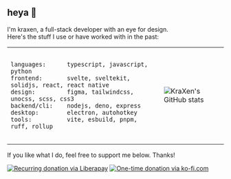 ## heya 👋
<!--<table>
  <tr>
    <td>

**I build**
- 🎨 Custom themes and UserStyles in **SCSS** & **CSS**
- 👨‍💻 Websites & Electron apps in **TypeScript** and **JavaScript**
- 🛠 Utility scripts & CLI in **Python** and **AutoHotkey**
  
**Frameworks & tools I enjoy**  
[![svelte](https://img.shields.io/badge/Svelte-FF3E00?style=for-the-badge&logo=svelte&logoColor=white)](https://svelte.dev)
[![vite](https://img.shields.io/badge/Vite-B73BFE?style=for-the-badge&logo=vite&logoColor=ffce26)](https://vitejs.dev)
[![pnpm](https://img.shields.io/badge/pnpm-F69220?style=for-the-badge&logo=pnpm&logoColor=white)](https://pnpm.io)
[![unocss](https://img.shields.io/badge/Uno-333333?style=for-the-badge&logo=unocss)](https://unocss.dev)
[![ruff](https://img.shields.io/badge/ruff-FCC21B?style=for-the-badge&logo=ruff&logoColor=333333)](https://github.com/astral-sh/ruff)  
**I want to learn:**  
[![kotlin](https://img.shields.io/badge/kotlin-7F52FF?style=for-the-badge&logo=kotlin&logoColor=ffd12e)](https://kotlinlang.org)
[![jetpack-compose](https://img.shields.io/badge/Compose-4285F4?style=for-the-badge&logo=jetpack-compose&logoColor=white)](https://developer.android.com/jetpack/compose)
[![godot](https://img.shields.io/badge/godot-478CBF?style=for-the-badge&logo=godot-engine&logoColor=white)](https://godotengine.org)
[![rust](https://img.shields.io/badge/rust-f78735?style=for-the-badge&logo=rust)](https://www.rust-lang.org)  
    </td>
    <td>
![KraXen's GitHub stats](https://github-readme-stats.vercel.app/api?username=KraXen72&count_private=true&show_icons=true&theme=tokyonight&include_all_commits=true&disable_animations=true&card_width=370&hide_rank=true&rank_icon=github)
    </td>
  </tr>
</table>-->

I'm kraxen, a full-stack developer with an eye for design.  
Here's the stuff I use or have worked with in the past:  

<table>
	<tr>
		<td>
			<pre><code>
languages:		typescript, javascript, python  
frontend:		svelte, sveltekit, solidjs, react, react native  
design: 		figma, tailwindcss, unocss, scss, css3  
backend/cli:	nodejs, deno, express  
desktop:		electron, autohotkey  
tools:			vite, esbuild, pnpm, ruff, rollup
			</code></pre>
		</td>
		<td>
<img alt="KraXen's GitHub stats" src="https://github-readme-stats.vercel.app/api?username=KraXen72&count_private=true&show_icons=true&theme=tokyonight&include_all_commits=true&disable_animations=true&card_width=320&hide_rank=true&rank_icon=github" />
 		</td>
	</tr>
</table>
  
If you like what I do, feel free to support me below. Thanks!  
  
[![Recurring donation via Liberapay](https://liberapay.com/assets/widgets/donate.svg)](https://liberapay.com/KraXen72)
[![One-time donation via ko-fi.com](https://ko-fi.com/img/githubbutton_sm.svg)](https://ko-fi.com/kraxen72)

<!--```
languages:		typescript, javascript, python  
frontend:		svelte, sveltekit, solidjs, react, react native  
design: 		figma, tailwindcss, unocss, scss, css3  
backend/cli:	nodejs, deno, express  
desktop:		electron, autohotkey  
tools:			vite, esbuild, pnpm, ruff, rollup
```-->

<!--**languages:**  
![typescript](https://img.shields.io/badge/typescript-%23007ACC.svg?style=for-the-badge&logo=typescript&logoColor=white) 
![javascript](https://img.shields.io/badge/javascript-%23323330.svg?style=for-the-badge&logo=javascript&logoColor=%23F7DF1E) 
![Python](https://img.shields.io/badge/python-3670A0?style=for-the-badge&logo=python&logoColor=white)  
**frontend:**  
[![svelte](https://img.shields.io/badge/Svelte-FF3E00?style=for-the-badge&logo=svelte&logoColor=white)](https://svelte.dev) 
[![sveltekit](https://img.shields.io/badge/Sveltekit-FF3E00?style=for-the-badge&logo=svelte&logoColor=white)](https://svelte.dev) 
![SolidJS](https://img.shields.io/badge/SolidJS-446a9e?style=for-the-badge&logo=solid&logoColor=c8c9cb) 
![React](https://img.shields.io/badge/react-%2320232a.svg?style=for-the-badge&logo=react&logoColor=%2361DAFB) 
![React Native](https://img.shields.io/badge/react_native-%2320232a.svg?style=for-the-badge&logo=react&logoColor=%2361DAFB)  
**design:**  
![Figma](https://img.shields.io/badge/figma-%23F24E1E.svg?style=for-the-badge&logo=figma&logoColor=white) 
![TailwindCSS](https://img.shields.io/badge/tailwind-%2338B2AC.svg?style=for-the-badge&logo=tailwind-css&logoColor=white) 
[![unocss](https://img.shields.io/badge/UnoCSS-333333?style=for-the-badge&logo=unocss)](https://unocss.dev) 
![SCSS](https://img.shields.io/badge/SCSS-hotpink.svg?style=for-the-badge&logo=SASS&logoColor=white) 
![CSS3](https://img.shields.io/badge/css3-%231572B6.svg?style=for-the-badge&logo=css3&logoColor=white)  
**backend/cli:**  
![NodeJS](https://img.shields.io/badge/node-6DA55F?style=for-the-badge&logo=node.js&logoColor=white) 
![Deno](https://img.shields.io/badge/deno-000000?style=for-the-badge&logo=deno&logoColor=white)  
**desktop:**  
![Electron.js](https://img.shields.io/badge/Electron-2f3242?style=for-the-badge&logo=Electron&logoColor=white) 
![AutoHotkey](https://img.shields.io/badge/AHK-3f617e?style=for-the-badge&logo=autohotkey&logoColor=fff)  
**tools:**  
[![vite](https://img.shields.io/badge/Vite-B73BFE?style=for-the-badge&logo=vite&logoColor=ffce26)](https://vitejs.dev) 
![esbuild](https://img.shields.io/badge/esbuild-FFCF00?logo=esbuild&logoColor=000&style=for-the-badge) 
[![pnpm](https://img.shields.io/badge/pnpm-F69220?style=for-the-badge&logo=pnpm&logoColor=white)](https://pnpm.io) 
[![ruff](https://img.shields.io/badge/ruff-FCC21B?style=for-the-badge&logo=ruff&logoColor=333333)](https://github.com/astral-sh/ruff) 
![rollup](https://img.shields.io/badge/rollup-EC4A3F?logo=rollupdotjs&logoColor=fff&style=for-the-badge)

I'm currently using fedora with the kde plasma 6 desktop environment.  
i want to learn:  
[![kotlin](https://img.shields.io/badge/kotlin-7F52FF?style=for-the-badge&logo=kotlin&logoColor=ffd12e)](https://kotlinlang.org)
[![jetpack-compose](https://img.shields.io/badge/Compose-4285F4?style=for-the-badge&logo=jetpack-compose&logoColor=white)](https://developer.android.com/jetpack/compose)
[![godot](https://img.shields.io/badge/godot-478CBF?style=for-the-badge&logo=godot-engine&logoColor=white)](https://godotengine.org)
[![rust](https://img.shields.io/badge/rust-f78735?style=for-the-badge&logo=rust)](https://www.rust-lang.org)  
-->

<!-- [![C](https://img.shields.io/badge/C-00599C?style=for-the-badge&logo=c&logoColor=white)](https://github.com/KraXen72/slovak_kyria) -->

